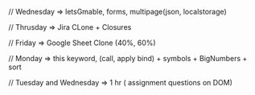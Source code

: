 <!-- 3 hours class - Wed, Thrusday, Friday, Monday:  -->

 // Wednesday => letsGmable, forms, multipage(json, localstorage)

 // Thrusday => Jira CLone + Closures 

// Friday => Google Sheet Clone (40%, 60%)

// Monday =>  this keyword, (call, apply bind) + symbols + BigNumbers + sort

// Tuesday and Wednesday => 1 hr ( assignment questions on DOM)

